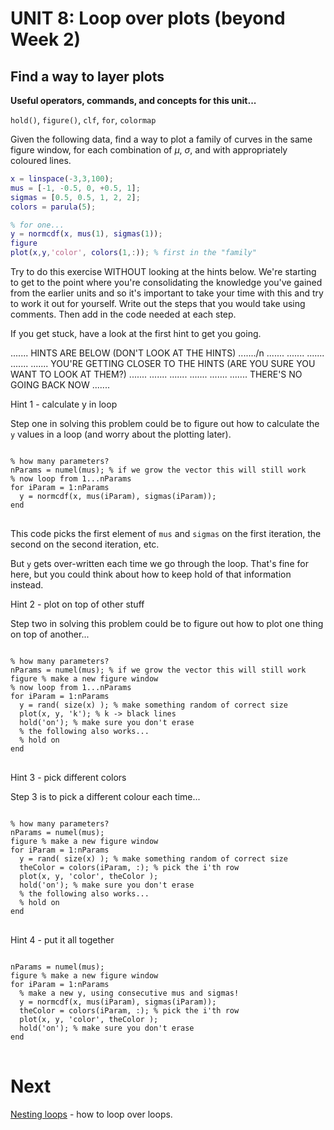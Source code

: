 # UNIT 8: Loop over plots (beyond Week 2)

## Find a way to layer plots

**Useful operators, commands, and concepts for this unit...**

``hold()``, ``figure()``, ``clf``, ``for``, ``colormap``

Given the following data, find a way to plot a family of curves in the same figure window, for each combination of $\mu$, $\sigma$, and with appropriately coloured lines.

```matlab
x = linspace(-3,3,100);
mus = [-1, -0.5, 0, +0.5, 1];
sigmas = [0.5, 0.5, 1, 2, 2];
colors = parula(5);

% for one...
y = normcdf(x, mus(1), sigmas(1));
figure
plot(x,y,'color', colors(1,:)); % first in the "family"
```

Try to do this exercise WITHOUT looking at the hints below. We're starting to get to the point where you're consolidating the knowledge you've gained from the earlier units and so it's important to take your time with this and try to work it out for yourself. Write out the steps that you would take using comments. Then add in the code needed at each step.

If you get stuck, have a look at the first hint to get you going. 

.......
HINTS ARE BELOW (DON'T LOOK AT THE HINTS)
......./n
.......
.......
.......
.......
.......
YOU'RE GETTING CLOSER TO THE HINTS (ARE YOU SURE YOU WANT TO LOOK AT THEM?)
.......
.......
.......
.......
.......
.......
THERE'S NO GOING BACK NOW
.......

Hint 1 - calculate y in loop

Step one in solving this problem could be to figure out how to calculate the ``y`` values in a loop (and worry about the plotting later).

<pre>
<code>
% how many parameters?
nParams = numel(mus); % if we grow the vector this will still work
% now loop from 1...nParams
for iParam = 1:nParams
  y = normcdf(x, mus(iParam), sigmas(iParam));
end
</code>
</pre>


This code picks the first element of ``mus`` and ``sigmas`` on the first iteration, the second on the second iteration, etc.

But ``y`` gets over-written each time we go through the loop. That's fine for here, but you could think about how to keep hold of that information instead.
</p></details>

Hint 2 - plot on top of other stuff

Step two in solving this problem could be to figure out how to plot one thing on top of another...

<pre>
<code>
% how many parameters?
nParams = numel(mus); % if we grow the vector this will still work
figure % make a new figure window
% now loop from 1...nParams
for iParam = 1:nParams
  y = rand( size(x) ); % make something random of correct size
  plot(x, y, 'k'); % k -> black lines
  hold('on'); % make sure you don't erase
  % the following also works...
  % hold on
end
</code>
</pre>
  
Hint 3 - pick different colors

Step 3 is to pick a different colour each time...

<pre>
<code>
% how many parameters?
nParams = numel(mus);
figure % make a new figure window
for iParam = 1:nParams
  y = rand( size(x) ); % make something random of correct size
  theColor = colors(iParam, :); % pick the i'th row
  plot(x, y, 'color', theColor );
  hold('on'); % make sure you don't erase
  % the following also works...
  % hold on
end
</code>
</pre>

Hint 4 - put it all together

<pre>
<code>
nParams = numel(mus);
figure % make a new figure window
for iParam = 1:nParams
  % make a new y, using consecutive mus and sigmas!
  y = normcdf(x, mus(iParam), sigmas(iParam));
  theColor = colors(iParam, :); % pick the i'th row
  plot(x, y, 'color', theColor );
  hold('on'); % make sure you don't erase
end
</code>
</pre>

</p></details>

# Next

[Nesting loops](09-nestedLoops.md) - how to loop over loops.
